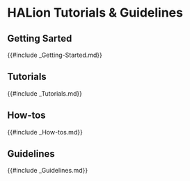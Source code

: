 # HALion Tutorials & Guidelines

## Getting Sarted

{{#include _Getting-Started.md}}

## Tutorials

{{#include _Tutorials.md}}

## How-tos

{{#include _How-tos.md}}

## Guidelines

{{#include _Guidelines.md}}